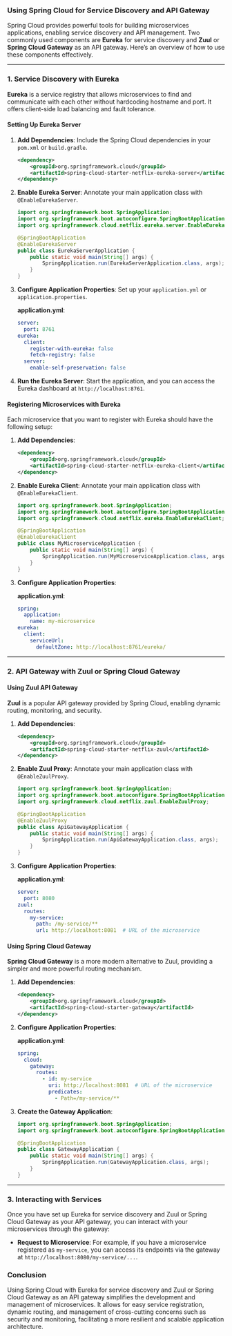 ### Using Spring Cloud for Service Discovery and API Gateway

Spring Cloud provides powerful tools for building microservices applications, enabling service discovery and API management. Two commonly used components are **Eureka** for service discovery and **Zuul** or **Spring Cloud Gateway** as an API gateway. Here’s an overview of how to use these components effectively.

---

### 1. **Service Discovery with Eureka**

**Eureka** is a service registry that allows microservices to find and communicate with each other without hardcoding hostname and port. It offers client-side load balancing and fault tolerance.

#### **Setting Up Eureka Server**

1. **Add Dependencies**: Include the Spring Cloud dependencies in your `pom.xml` or `build.gradle`.

   ```xml
   <dependency>
       <groupId>org.springframework.cloud</groupId>
       <artifactId>spring-cloud-starter-netflix-eureka-server</artifactId>
   </dependency>
   ```

2. **Enable Eureka Server**: Annotate your main application class with `@EnableEurekaServer`.

   ```java
   import org.springframework.boot.SpringApplication;
   import org.springframework.boot.autoconfigure.SpringBootApplication;
   import org.springframework.cloud.netflix.eureka.server.EnableEurekaServer;

   @SpringBootApplication
   @EnableEurekaServer
   public class EurekaServerApplication {
       public static void main(String[] args) {
           SpringApplication.run(EurekaServerApplication.class, args);
       }
   }
   ```

3. **Configure Application Properties**: Set up your `application.yml` or `application.properties`.

   **application.yml**:

   ```yaml
   server:
     port: 8761
   eureka:
     client:
       register-with-eureka: false
       fetch-registry: false
     server:
       enable-self-preservation: false
   ```

4. **Run the Eureka Server**: Start the application, and you can access the Eureka dashboard at `http://localhost:8761`.

#### **Registering Microservices with Eureka**

Each microservice that you want to register with Eureka should have the following setup:

1. **Add Dependencies**:

   ```xml
   <dependency>
       <groupId>org.springframework.cloud</groupId>
       <artifactId>spring-cloud-starter-netflix-eureka-client</artifactId>
   </dependency>
   ```

2. **Enable Eureka Client**: Annotate your main application class with `@EnableEurekaClient`.

   ```java
   import org.springframework.boot.SpringApplication;
   import org.springframework.boot.autoconfigure.SpringBootApplication;
   import org.springframework.cloud.netflix.eureka.EnableEurekaClient;

   @SpringBootApplication
   @EnableEurekaClient
   public class MyMicroserviceApplication {
       public static void main(String[] args) {
           SpringApplication.run(MyMicroserviceApplication.class, args);
       }
   }
   ```

3. **Configure Application Properties**:

   **application.yml**:

   ```yaml
   spring:
     application:
       name: my-microservice
   eureka:
     client:
       serviceUrl:
         defaultZone: http://localhost:8761/eureka/
   ```

---

### 2. **API Gateway with Zuul or Spring Cloud Gateway**

#### **Using Zuul API Gateway**

**Zuul** is a popular API gateway provided by Spring Cloud, enabling dynamic routing, monitoring, and security.

1. **Add Dependencies**:

   ```xml
   <dependency>
       <groupId>org.springframework.cloud</groupId>
       <artifactId>spring-cloud-starter-netflix-zuul</artifactId>
   </dependency>
   ```

2. **Enable Zuul Proxy**: Annotate your main application class with `@EnableZuulProxy`.

   ```java
   import org.springframework.boot.SpringApplication;
   import org.springframework.boot.autoconfigure.SpringBootApplication;
   import org.springframework.cloud.netflix.zuul.EnableZuulProxy;

   @SpringBootApplication
   @EnableZuulProxy
   public class ApiGatewayApplication {
       public static void main(String[] args) {
           SpringApplication.run(ApiGatewayApplication.class, args);
       }
   }
   ```

3. **Configure Application Properties**:

   **application.yml**:

   ```yaml
   server:
     port: 8080
   zuul:
     routes:
       my-service:
         path: /my-service/**
         url: http://localhost:8081  # URL of the microservice
   ```

#### **Using Spring Cloud Gateway**

**Spring Cloud Gateway** is a more modern alternative to Zuul, providing a simpler and more powerful routing mechanism.

1. **Add Dependencies**:

   ```xml
   <dependency>
       <groupId>org.springframework.cloud</groupId>
       <artifactId>spring-cloud-starter-gateway</artifactId>
   </dependency>
   ```

2. **Configure Application Properties**:

   **application.yml**:

   ```yaml
   spring:
     cloud:
       gateway:
         routes:
           - id: my-service
             uri: http://localhost:8081  # URL of the microservice
             predicates:
               - Path=/my-service/**
   ```

3. **Create the Gateway Application**:

   ```java
   import org.springframework.boot.SpringApplication;
   import org.springframework.boot.autoconfigure.SpringBootApplication;

   @SpringBootApplication
   public class GatewayApplication {
       public static void main(String[] args) {
           SpringApplication.run(GatewayApplication.class, args);
       }
   }
   ```

---

### 3. **Interacting with Services**

Once you have set up Eureka for service discovery and Zuul or Spring Cloud Gateway as your API gateway, you can interact with your microservices through the gateway:

- **Request to Microservice**:
  For example, if you have a microservice registered as `my-service`, you can access its endpoints via the gateway at `http://localhost:8080/my-service/...`.

### Conclusion

Using Spring Cloud with Eureka for service discovery and Zuul or Spring Cloud Gateway as an API gateway simplifies the development and management of microservices. It allows for easy service registration, dynamic routing, and management of cross-cutting concerns such as security and monitoring, facilitating a more resilient and scalable application architecture.